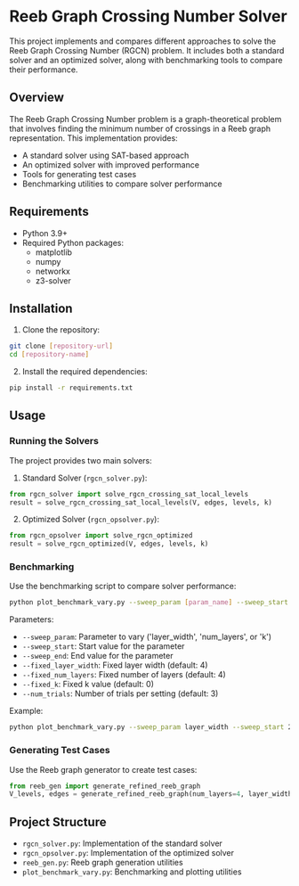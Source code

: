 # Reeb Graph Crossing Number Solver

This project implements and compares different approaches to solve the Reeb Graph Crossing Number (RGCN) problem. It includes both a standard solver and an optimized solver, along with benchmarking tools to compare their performance.

## Overview

The Reeb Graph Crossing Number problem is a graph-theoretical problem that involves finding the minimum number of crossings in a Reeb graph representation. This implementation provides:

- A standard solver using SAT-based approach
- An optimized solver with improved performance
- Tools for generating test cases
- Benchmarking utilities to compare solver performance

## Requirements

- Python 3.9+
- Required Python packages:
  - matplotlib
  - numpy
  - networkx
  - z3-solver

## Installation

1. Clone the repository:
```bash
git clone [repository-url]
cd [repository-name]
```

2. Install the required dependencies:
```bash
pip install -r requirements.txt
```

## Usage

### Running the Solvers

The project provides two main solvers:

1. Standard Solver (`rgcn_solver.py`):
```python
from rgcn_solver import solve_rgcn_crossing_sat_local_levels
result = solve_rgcn_crossing_sat_local_levels(V, edges, levels, k)
```

2. Optimized Solver (`rgcn_opsolver.py`):
```python
from rgcn_opsolver import solve_rgcn_optimized
result = solve_rgcn_optimized(V, edges, levels, k)
```

### Benchmarking

Use the benchmarking script to compare solver performance:

```bash
python plot_benchmark_vary.py --sweep_param [param_name] --sweep_start [start] --sweep_end [end] [other_options]
```

Parameters:
- `--sweep_param`: Parameter to vary ('layer_width', 'num_layers', or 'k')
- `--sweep_start`: Start value for the parameter
- `--sweep_end`: End value for the parameter
- `--fixed_layer_width`: Fixed layer width (default: 4)
- `--fixed_num_layers`: Fixed number of layers (default: 4)
- `--fixed_k`: Fixed k value (default: 0)
- `--num_trials`: Number of trials per setting (default: 3)

Example:
```bash
python plot_benchmark_vary.py --sweep_param layer_width --sweep_start 2 --sweep_end 6 --fixed_num_layers 4
```

### Generating Test Cases

Use the Reeb graph generator to create test cases:

```python
from reeb_gen import generate_refined_reeb_graph
V_levels, edges = generate_refined_reeb_graph(num_layers=4, layer_width=4, seed=42)
```

## Project Structure

- `rgcn_solver.py`: Implementation of the standard solver
- `rgcn_opsolver.py`: Implementation of the optimized solver
- `reeb_gen.py`: Reeb graph generation utilities
- `plot_benchmark_vary.py`: Benchmarking and plotting utilities


